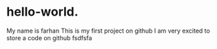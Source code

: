 # hello-world.
My name is farhan 
This is my first project on github
I am very excited to store a code on github
fsdfsfa